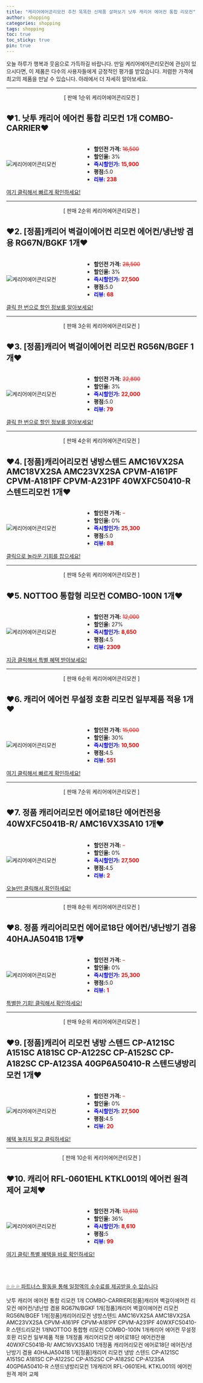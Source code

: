 ```yaml
---
title: "케리어에어콘리모컨 추천 똑똑한 신제품 살펴보기 낫투 캐리어 에어컨 통합 리모컨"
author: shopping
categories: shopping
tags: shopping
toc: true
toc_sticky: true
pin: true
---
```

오늘 하루가 행복과 웃음으로 가득하길 바랍니다. 만일 케리어에어콘리모컨에 관심이 있으시다면,  이 제품은 다수의 사용자들에게 긍정적인 평가를 받았습니다. 저렴한 가격에 최고의 제품을 만날 수 있습니다. 아래에서 더 자세히 알아보세요.

---
<p class="toplist" style="margin: 0 auto; display: block; width: fit-content;">[ 판매 1순위 케리어에어콘리모컨 ]</p>

<h2><strong>❤️1. 낫투 캐리어 에어컨 통합 리모컨 1개 COMBO-CARRIER❤️</strong></h2>

<div style="display: flex; align-items: center;">
    <div style="flex: 0.4;">
        <img src="https://thumbnail6.coupangcdn.com/thumbnails/remote/230x230ex/image/rs_quotation_api/g4qsq30i/7c29c8e263ff4155a51b0d47a5b48816.jpg" alt="케리어에어콘리모컨" style="max-width: 100%;">
    </div>
    <div style="flex: 0.6; margin-left: 10px;">
        <ul>
            <li><strong>할인전 가격:</strong> <del style="color: red;">16,500</del></li>
            <li><strong>할인율:</strong> 3%</li>
            <li><span style='color:blue'><strong>즉시할인가:</strong></span> <span style='color:red'><strong>15,900</strong></span></li>
            <li><strong>평점:</strong>5.0</li>
            <li><span style='color:blue'><strong>리뷰:</strong></span> <span style='color:red'><strong>238</strong></span></li>
        </ul>
    </div>
</div>
<div class="center">
    <a href="https://William4Davisa.github.io?lptag=AF9450613&subid=githubio&pageKey=7251786194&traceid=V0-153&itemId=18448433107&vendorItemId=85589282610" class="myButton">
        여기 클릭해서 빠르게 확인하세요!
    </a>
</div>


---
<p class="toplist" style="margin: 0 auto; display: block; width: fit-content;">[ 판매 2순위 케리어에어콘리모컨 ]</p>

<h2><strong>❤️2. [정품]캐리어 벽걸이에어컨 리모컨 에어컨/냉난방 겸용 RG67N/BGKF 1개❤️</strong></h2>

<div style="display: flex; align-items: center;">
    <div style="flex: 0.4;">
        <img src="https://thumbnail6.coupangcdn.com/thumbnails/remote/230x230ex/image/vendor_inventory/0dbf/6071ce86d9615b5c6e7b22925612b4fddbf2ef08502676ac2a705c49f287.jpg" alt="케리어에어콘리모컨" style="max-width: 100%;">
    </div>
    <div style="flex: 0.6; margin-left: 10px;">
        <ul>
            <li><strong>할인전 가격:</strong> <del style="color: red;">28,500</del></li>
            <li><strong>할인율:</strong> 3%</li>
            <li><span style='color:blue'><strong>즉시할인가:</strong></span> <span style='color:red'><strong>27,500</strong></span></li>
            <li><strong>평점:</strong>5.0</li>
            <li><span style='color:blue'><strong>리뷰:</strong></span> <span style='color:red'><strong>68</strong></span></li>
        </ul>
    </div>
</div>
<div class="center">
    <a href="https://William4Davisa.github.io?lptag=AF9450613&subid=githubio&pageKey=6869678867&traceid=V0-153&itemId=16429537359&vendorItemId=83620346524" class="myButton">
        클릭 한 번으로 할인 정보를 알아보세요!
    </a>
</div>


---
<p class="toplist" style="margin: 0 auto; display: block; width: fit-content;">[ 판매 3순위 케리어에어콘리모컨 ]</p>

<h2><strong>❤️3. [정품]캐리어 벽걸이에어컨 리모컨 RG56N/BGEF 1개❤️</strong></h2>

<div style="display: flex; align-items: center;">
    <div style="flex: 0.4;">
        <img src="https://thumbnail10.coupangcdn.com/thumbnails/remote/230x230ex/image/vendor_inventory/373a/6556701a2521c02dda1119c2e4d640444b0edd3a61c53b246d45e8f2b337.jpg" alt="케리어에어콘리모컨" style="max-width: 100%;">
    </div>
    <div style="flex: 0.6; margin-left: 10px;">
        <ul>
            <li><strong>할인전 가격:</strong> <del style="color: red;">22,800</del></li>
            <li><strong>할인율:</strong> 3%</li>
            <li><span style='color:blue'><strong>즉시할인가:</strong></span> <span style='color:red'><strong>22,000</strong></span></li>
            <li><strong>평점:</strong>5.0</li>
            <li><span style='color:blue'><strong>리뷰:</strong></span> <span style='color:red'><strong>79</strong></span></li>
        </ul>
    </div>
</div>
<div class="center">
    <a href="https://William4Davisa.github.io?lptag=AF9450613&subid=githubio&pageKey=6869649871&traceid=V0-153&itemId=16429390344&vendorItemId=83620199201" class="myButton">
        클릭 한 번으로 할인 정보를 알아보세요!
    </a>
</div>


---
<p class="toplist" style="margin: 0 auto; display: block; width: fit-content;">[ 판매 4순위 케리어에어콘리모컨 ]</p>

<h2><strong>❤️4. [정품]캐리어리모컨 냉방스텐드 AMC16VX2SA AMC18VX2SA AMC23VX2SA CPVM-A161PF CPVM-A181PF CPVM-A231PF 40WXFC50410-R 스텐드리모컨 1개❤️</strong></h2>

<div style="display: flex; align-items: center;">
    <div style="flex: 0.4;">
        <img src="https://thumbnail9.coupangcdn.com/thumbnails/remote/230x230ex/image/vendor_inventory/1517/447ca11a024717419db67a3143721a48ac63f77df79bbaec065b82e2f3d1.png" alt="케리어에어콘리모컨" style="max-width: 100%;">
    </div>
    <div style="flex: 0.6; margin-left: 10px;">
        <ul>
            <li><strong>할인전 가격:</strong> <del style="color: red;">-</del></li>
            <li><strong>할인율:</strong> 0%</li>
            <li><span style='color:blue'><strong>즉시할인가:</strong></span> <span style='color:red'><strong>25,300</strong></span></li>
            <li><strong>평점:</strong>5.0</li>
            <li><span style='color:blue'><strong>리뷰:</strong></span> <span style='color:red'><strong>88</strong></span></li>
        </ul>
    </div>
</div>
<div class="center">
    <a href="https://William4Davisa.github.io?lptag=AF9450613&subid=githubio&pageKey=4348667763&traceid=V0-153&itemId=5099097200&vendorItemId=74413244418" class="myButton">
        클릭으로 놀라운 기회를 잡으세요!
    </a>
</div>


---
<p class="toplist" style="margin: 0 auto; display: block; width: fit-content;">[ 판매 5순위 케리어에어콘리모컨 ]</p>

<h2><strong>❤️5. NOTTOO 통합형 리모컨 COMBO-100N 1개❤️</strong></h2>

<div style="display: flex; align-items: center;">
    <div style="flex: 0.4;">
        <img src="https://thumbnail10.coupangcdn.com/thumbnails/remote/230x230ex/image/product/image/vendoritem/2019/04/23/3146292370/3b613422-18ad-4e92-89c9-ca5fbf865d32.jpg" alt="케리어에어콘리모컨" style="max-width: 100%;">
    </div>
    <div style="flex: 0.6; margin-left: 10px;">
        <ul>
            <li><strong>할인전 가격:</strong> <del style="color: red;">12,000</del></li>
            <li><strong>할인율:</strong> 27%</li>
            <li><span style='color:blue'><strong>즉시할인가:</strong></span> <span style='color:red'><strong>8,650</strong></span></li>
            <li><strong>평점:</strong>4.5</li>
            <li><span style='color:blue'><strong>리뷰:</strong></span> <span style='color:red'><strong>2309</strong></span></li>
        </ul>
    </div>
</div>
<div class="center">
    <a href="https://William4Davisa.github.io?lptag=AF9450613&subid=githubio&pageKey=181270504&traceid=V0-153&itemId=519017392&vendorItemId=3146292370" class="myButton">
        지금 클릭해서 특별 혜택 받아보세요!
    </a>
</div>


---
<p class="toplist" style="margin: 0 auto; display: block; width: fit-content;">[ 판매 6순위 케리어에어콘리모컨 ]</p>

<h2><strong>❤️6. 캐리어 에어컨 무설정 호환 리모컨 일부제품 적용 1개❤️</strong></h2>

<div style="display: flex; align-items: center;">
    <div style="flex: 0.4;">
        <img src="https://thumbnail8.coupangcdn.com/thumbnails/remote/230x230ex/image/vendor_inventory/ac60/17f207cd9dba962760762003eb7aca814d01fd5ae23ef72bf493760f3a9a.jpg" alt="케리어에어콘리모컨" style="max-width: 100%;">
    </div>
    <div style="flex: 0.6; margin-left: 10px;">
        <ul>
            <li><strong>할인전 가격:</strong> <del style="color: red;">15,000</del></li>
            <li><strong>할인율:</strong> 30%</li>
            <li><span style='color:blue'><strong>즉시할인가:</strong></span> <span style='color:red'><strong>10,500</strong></span></li>
            <li><strong>평점:</strong>4.5</li>
            <li><span style='color:blue'><strong>리뷰:</strong></span> <span style='color:red'><strong>551</strong></span></li>
        </ul>
    </div>
</div>
<div class="center">
    <a href="https://William4Davisa.github.io?lptag=AF9450613&subid=githubio&pageKey=6645212846&traceid=V0-153&itemId=15206578371&vendorItemId=82461723767" class="myButton">
        여기 클릭해서 빠르게 확인하세요!
    </a>
</div>


---
<p class="toplist" style="margin: 0 auto; display: block; width: fit-content;">[ 판매 7순위 케리어에어콘리모컨 ]</p>

<h2><strong>❤️7. 정품 캐리어리모컨 에어로18단 에어컨전용 40WXFC5041B-R/ AMC16VX3SA10 1개❤️</strong></h2>

<div style="display: flex; align-items: center;">
    <div style="flex: 0.4;">
        <img src="https://thumbnail6.coupangcdn.com/thumbnails/remote/230x230ex/image/vendor_inventory/69da/37f68b340032c928a3d34e2c3fe648710eeec2860ce744faf1aff47aff1d.jpg" alt="케리어에어콘리모컨" style="max-width: 100%;">
    </div>
    <div style="flex: 0.6; margin-left: 10px;">
        <ul>
            <li><strong>할인전 가격:</strong> <del style="color: red;">-</del></li>
            <li><strong>할인율:</strong> 0%</li>
            <li><span style='color:blue'><strong>즉시할인가:</strong></span> <span style='color:red'><strong>27,500</strong></span></li>
            <li><strong>평점:</strong>4.5</li>
            <li><span style='color:blue'><strong>리뷰:</strong></span> <span style='color:red'><strong>2</strong></span></li>
        </ul>
    </div>
</div>
<div class="center">
    <a href="https://William4Davisa.github.io?lptag=AF9450613&subid=githubio&pageKey=8142275109&traceid=V0-153&itemId=23139656234&vendorItemId=90172559016" class="myButton">
        오늘만! 클릭해서 확인하세요!
    </a>
</div>


---
<p class="toplist" style="margin: 0 auto; display: block; width: fit-content;">[ 판매 8순위 케리어에어콘리모컨 ]</p>

<h2><strong>❤️8. 정품 캐리어리모컨 에어로18단 에어컨/냉난방기 겸용 40HAJA5041B 1개❤️</strong></h2>

<div style="display: flex; align-items: center;">
    <div style="flex: 0.4;">
        <img src="https://thumbnail7.coupangcdn.com/thumbnails/remote/230x230ex/image/vendor_inventory/e795/f71d4043f0c89cd9e824b3d0509b4c4cf0ecc7baeb0402065d547073fe52.jpg" alt="케리어에어콘리모컨" style="max-width: 100%;">
    </div>
    <div style="flex: 0.6; margin-left: 10px;">
        <ul>
            <li><strong>할인전 가격:</strong> <del style="color: red;">-</del></li>
            <li><strong>할인율:</strong> 0%</li>
            <li><span style='color:blue'><strong>즉시할인가:</strong></span> <span style='color:red'><strong>25,300</strong></span></li>
            <li><strong>평점:</strong>5.0</li>
            <li><span style='color:blue'><strong>리뷰:</strong></span> <span style='color:red'><strong>1</strong></span></li>
        </ul>
    </div>
</div>
<div class="center">
    <a href="https://William4Davisa.github.io?lptag=AF9450613&subid=githubio&pageKey=8098834625&traceid=V0-153&itemId=22900650138&vendorItemId=89935163985" class="myButton">
        특별한 기회! 클릭해서 확인하세요!
    </a>
</div>


---
<p class="toplist" style="margin: 0 auto; display: block; width: fit-content;">[ 판매 9순위 케리어에어콘리모컨 ]</p>

<h2><strong>❤️9. [정품]캐리어 리모컨 냉방 스텐드 CP-A121SC A151SC A181SC CP-A122SC CP-A152SC CP-A182SC CP-A123SA 40GP6A50410-R 스텐드냉방리모컨 1개❤️</strong></h2>

<div style="display: flex; align-items: center;">
    <div style="flex: 0.4;">
        <img src="https://thumbnail6.coupangcdn.com/thumbnails/remote/230x230ex/image/vendor_inventory/458e/8c4b13804124894e6d87d29528494e7cb4fa4d36bebdb7815c09ad18caad.png" alt="케리어에어콘리모컨" style="max-width: 100%;">
    </div>
    <div style="flex: 0.6; margin-left: 10px;">
        <ul>
            <li><strong>할인전 가격:</strong> <del style="color: red;">-</del></li>
            <li><strong>할인율:</strong> 0%</li>
            <li><span style='color:blue'><strong>즉시할인가:</strong></span> <span style='color:red'><strong>27,500</strong></span></li>
            <li><strong>평점:</strong>4.5</li>
            <li><span style='color:blue'><strong>리뷰:</strong></span> <span style='color:red'><strong>20</strong></span></li>
        </ul>
    </div>
</div>
<div class="center">
    <a href="https://William4Davisa.github.io?lptag=AF9450613&subid=githubio&pageKey=5444297140&traceid=V0-153&itemId=8285866177&vendorItemId=75573780353" class="myButton">
        혜택 놓치지 말고 클릭하세요!
    </a>
</div>


---
<p class="toplist" style="margin: 0 auto; display: block; width: fit-content;">[ 판매 10순위 케리어에어콘리모컨 ]</p>

<h2><strong>❤️10. 캐리어 RFL-0601EHL KTKL001의 에어컨 원격 제어 교체❤️</strong></h2>

<div style="display: flex; align-items: center;">
    <div style="flex: 0.4;">
        <img src="https://thumbnail8.coupangcdn.com/thumbnails/remote/230x230ex/image/vendor_inventory/9002/3b7c0abdc43664e29ad42ed0a6b2d41465123201f109ec1fc4ad12df4807.jpg" alt="케리어에어콘리모컨" style="max-width: 100%;">
    </div>
    <div style="flex: 0.6; margin-left: 10px;">
        <ul>
            <li><strong>할인전 가격:</strong> <del style="color: red;">13,610</del></li>
            <li><strong>할인율:</strong> 36%</li>
            <li><span style='color:blue'><strong>즉시할인가:</strong></span> <span style='color:red'><strong>8,610</strong></span></li>
            <li><strong>평점:</strong>5</li>
            <li><span style='color:blue'><strong>리뷰:</strong></span> <span style='color:red'><strong>99</strong></span></li>
        </ul>
    </div>
</div>
<div class="center">
    <a href="https://William4Davisa.github.io?lptag=AF9450613&subid=githubio&pageKey=8085212106&traceid=V0-153&itemId=22814417793&vendorItemId=89849262999" class="myButton">
        여기 클릭! 특별 혜택을 바로 확인하세요!
    </a>
</div>

<br><br><br>[💦 💦 💦 파트너스 활동을 통해 일정액의 수수료를 제공받을 수 있습니다](https://link.coupang.com/a/bcpT2c)<br><br>낫투 캐리어 에어컨 통합 리모컨 1개 COMBO-CARRIER[정품]캐리어 벽걸이에어컨 리모컨 에어컨/냉난방 겸용 RG67N/BGKF 1개[정품]캐리어 벽걸이에어컨 리모컨 RG56N/BGEF 1개[정품]캐리어리모컨 냉방스텐드 AMC16VX2SA AMC18VX2SA AMC23VX2SA CPVM-A161PF CPVM-A181PF CPVM-A231PF 40WXFC50410-R 스텐드리모컨 1개NOTTOO 통합형 리모컨 COMBO-100N 1개캐리어 에어컨 무설정 호환 리모컨 일부제품 적용 1개정품 캐리어리모컨 에어로18단 에어컨전용 40WXFC5041B-R/ AMC16VX3SA10 1개정품 캐리어리모컨 에어로18단 에어컨/냉난방기 겸용 40HAJA5041B 1개[정품]캐리어 리모컨 냉방 스텐드 CP-A121SC A151SC A181SC CP-A122SC CP-A152SC CP-A182SC CP-A123SA 40GP6A50410-R 스텐드냉방리모컨 1개캐리어 RFL-0601EHL KTKL001의 에어컨 원격 제어 교체